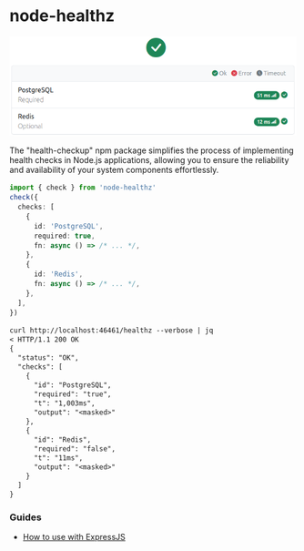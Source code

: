 # node-healthz

![HTML Preview](https://raw.githubusercontent.com/smoliji/node-healthz/fc4aad102264fe4241cbf3b0c02edfd3a2eb3af5/html-preview.png "node-healthz HTML Preview")


The "health-checkup" npm package simplifies the process of implementing health checks in Node.js applications, allowing you to ensure the reliability and availability of your system components effortlessly.

```ts
import { check } from 'node-healthz'
check({
  checks: [
    {
      id: 'PostgreSQL',
      required: true,
      fn: async () => /* ... */,
    },
    {
      id: 'Redis',
      fn: async () => /* ... */,
    },
  ],
})
```
```
curl http://localhost:46461/healthz --verbose | jq
< HTTP/1.1 200 OK
{
  "status": "OK",
  "checks": [
    {
      "id": "PostgreSQL",
      "required": "true",
      "t": "1,003ms",
      "output": "<masked>"
    },
    {
      "id": "Redis",
      "required": "false",
      "t": "11ms",
      "output": "<masked>"
    }
  ]
}
```

### Guides

- [How to use with ExpressJS](./demo/express.ts)